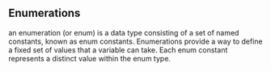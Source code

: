 <h2>Enumerations</h2>

<p>an enumeration (or enum) is a data type consisting of a set of named constants, known as enum constants. Enumerations provide a way to define a fixed set of values that a variable can take. Each enum constant represents a distinct value within the enum type.</p>